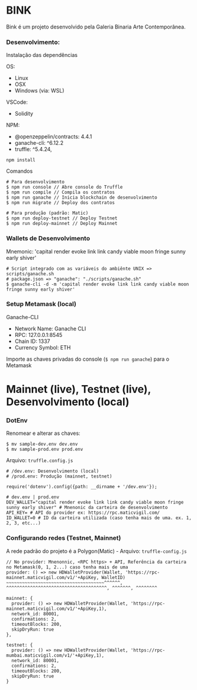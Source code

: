 # BINK
Bink é um projeto desenvolvido pela Galeria Binaria Arte Contemporânea.

### Desenvolvimento:
Instalação das dependências

OS:
- Linux
- OSX
- Windows (via: WSL)

VSCode:
- Solidity

NPM:
- @openzeppelin/contracts: 4.4.1
- ganache-cli: ^6.12.2
- truffle: ^5.4.24,

```
npm install
```

Comandos
```
# Para desenvolvimento
$ npm run console // Abre console do Truffle
$ npm run compile // Compila os contratos
$ npm run ganache // Inicia blockchain de desenvolvimento
$ npm run migrate // Deploy dos contratos

# Para produção (padrão: Matic)
$ npm run deploy-testnet // Deploy Testnet
$ npm run deploy-mainnet // Deploy Mainnet

```

### Wallets de Desenvolvimento
Mnemonic: 'capital render evoke link link candy viable moon fringe sunny early shiver'

```
# Script integrado com as variáveis do ambiênte UNIX => scripts/ganache.sh
# package.json => "ganache": "./scripts/ganache.sh"
$ ganache-cli -d -m 'capital render evoke link link candy viable moon fringe sunny early shiver'
```

### Setup Metamask (local)
Ganache-CLI 
- Network Name: Ganache CLI
- RPC: 127.0.0.1:8545
- Chain ID: 1337
- Currency Symbol: ETH

Importe as chaves privadas do console (```$ npm run ganache```) para o Metamask

# Mainnet (live), Testnet (live), Desenvolvimento (local)

### DotEnv
Renomear e alterar as chaves: 
```
$ mv sample-dev.env dev.env
$ mv sample-prod.env prod.env
```

Arquivo: ```truffle.config.js```
```
# /dev.env: Desenvolvimento (local)
# /prod.env: Produção (mainnet, testnet)

require('dotenv').config({path: __dirname + '/dev.env'});
``` 

```
# dev.env | prod.env
DEV_WALLET="capital render evoke link link candy viable moon fringe sunny early shiver" # Mnenonic da carteira de desenvolvimento
API_KEY= # API do provider ex: https://rpc.maticvigil.com/
ID_WALLET=0 # ID da carteira utilizada (caso tenha mais de uma. ex. 1, 2, 3, etc...)
```

### Configurando redes (Testnet, Mainnet)
A rede padrão do projeto é a Polygon(Matic) - Arquivo: ```truffle-config.js```

```
// No provider: Mnenonnic, <RPC https> + API, Referência da carteira no Metamask(0, 1, 2...) caso tenha mais de uma
provider: () => new HDWalletProvider(Wallet, 'https://rpc-mainnet.maticvigil.com/v1/'+ApiKey, WalletID)
~~~~~~~~~~~~~~~~~~~~~~~~~~~~~~~~~~~~~^^^^^^, ^^^^^^^^^^^^^^^^^^^^^^^^^^^^^^^^^^^^^^, ^^^^^^^, ^^^^^^^^
``` 

```
mainnet: {
  provider: () => new HDWalletProvider(Wallet, 'https://rpc-mainnet.maticvigil.com/v1/'+ApiKey,1),
  network_id: 80001,
  confirmations: 2,
  timeoutBlocks: 200,
  skipDryRun: true
},

testnet: {
  provider: () => new HDWalletProvider(Wallet, 'https://rpc-mumbai.maticvigil.com/v1/'+ApiKey,1),
  network_id: 80001,
  confirmations: 2,
  timeoutBlocks: 200,
  skipDryRun: true
}
```